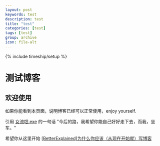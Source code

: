 ```yaml
---
layout: post
keywords: test
description: test
title: "test"
categories: [test]
tags: [test]
group: archive
icon: file-alt
---
```

{% include timeship/setup %}

测试博客
========

欢迎使用
--------

如果你能看到本页面，说明博客已经可以正常使用，enjoy yourself.

引用 <a href="http://weibo.com/dawaiwaiwai">女流氓.exe</a> 的一句话 "今后的路，我希望你能自己好好走下去，而我，坐车。"

希望你从这里开始 <a href="http://mindhacks.cn/2009/02/15/why-you-should-start-blogging-now/">[BetterExplained]为什么你应该（从现在开始就）写博客</a>

